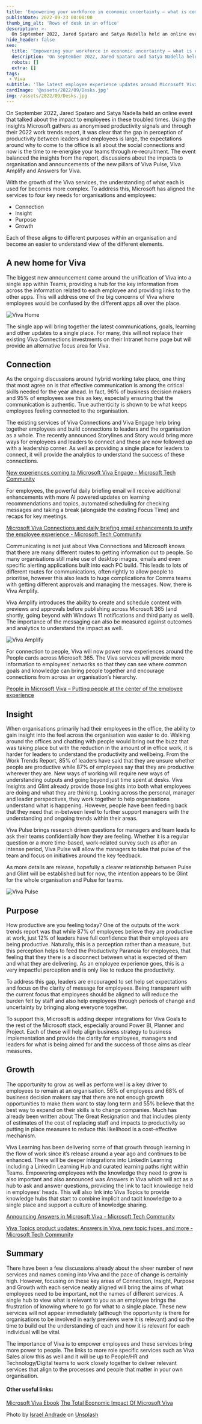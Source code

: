 ```yaml
---
title: 'Empowering your workforce in economic uncertainty – what is coming next in the world of Microsoft Viva'
publishDate: 2022-09-23 00:00:00
thumb_img_alt: 'Rows of desk in an office'
description: >-
  On September 2022, Jared Spataro and Satya Nadella held an online event that talked about the impact to employees in these troubled times. Using the insights Microsoft gathers as anonymised productivity signals and through their 2022 work trends report, it was clear that the gap in perception of productivity between leaders and employees is large, the expectations around why to come to the office is all about the social connections and now is the time to re-energise your teams through re-recruitment.
hide_header: false
seo:
  title: 'Empowering your workforce in economic uncertainty – what is coming next in the world of Microsoft Viva'
  description: 'On September 2022, Jared Spataro and Satya Nadella held an online event that talked about the impact to employees in these troubled times. Using the insights Microsoft gathers as anonymised productivity signals and through their 2022 work trends report, it was clear that the gap in perception of productivity between leaders and employees is large, the expectations around why to come to the office is all about the social connections and now is the time to re-energise your teams through re-recruitment.'
  robots: []
  extra: []
tags:
 - Viva
subtitle: 'The latest employee experience updates around Microsoft Viva'
cardImage: '@assets/2022/09/Desks.jpg'
img: /assets/2022/09/Desks.jpg
---
```


On September 2022, Jared Spataro and Satya Nadella held an online event that talked about the impact to employees in these troubled times. Using the insights Microsoft gathers as anonymised productivity signals and through their 2022 work trends report, it was clear that the gap in perception of productivity between leaders and employees is large, the expectations around why to come to the office is all about the social connections and now is the time to re-energise your teams through re-recruitment. The event balanced the insights from the report, discussions about the impacts to organisation and announcements of the new pillars of Viva Pulse, Viva Amplify and Answers for Viva.

With the growth of the Viva services, the understanding of what each is used for becomes more complex. To address this, Microsoft has aligned the services to four key needs for organisations and employees:

- Connection
- Insight
- Purpose
- Growth

Each of these aligns to different purposes within an organisation and become an easier to understand view of the different elements.

## A new home for Viva
The biggest new announcement came around the unification of Viva into a single app within Teams, providing a hub for the key information from across the information related to each employee and providing links to the other apps. This will address one of the big concerns of Viva where employees would be confused by the different apps all over the place.

![Viva Home](/assets/2022/09/VivaHome.png)

The single app will bring together the latest communications, goals, learning and other updates to a single place. For many, this will not replace their existing Viva Connections investments on their Intranet home page but will provide an alternative focus area for Viva.

## Connection
As the ongoing discussions around hybrid working take place, one thing that most agree on is that effective communication is among the critical skills needed for the year ahead. In fact, 96% of business decision makers and 95% of employees see this as key, especially ensuring that the communication is authentic. True authenticity is shown to be what keeps employees feeling connected to the organisation.

The existing services of Viva Connections and Viva Engage help bring together employees and build connections to leaders and the organisation as a whole. The recently announced Storylines and Story would bring more ways for employees and leaders to connect and these are now followed up with a leadership corner. As well as providing a single place for leaders to connect, it will provide the analytics to understand the success of these connections.

[New experiences coming to Microsoft Viva Engage - Microsoft Tech Community](https://techcommunity.microsoft.com/t5/microsoft-viva-blog/new-experiences-coming-to-microsoft-viva-engage/ba-p/3634273)

For employees, the powerful daily briefing email will receive additional enhancements with more AI powered updates on learning recommendations and topics, automated scheduling for checking messages and taking a break (alongside the existing Focus Time) and recaps for key meetings.

[Microsoft Viva Connections and daily briefing email enhancements to unify the employee experience - Microsoft Tech Community](https://techcommunity.microsoft.com/t5/microsoft-viva-blog/microsoft-viva-connections-and-daily-briefing-email-enhancements/ba-p/3633254)

Communicating is not just about Viva Connections and Microsoft knows that there are many different routes to getting information out to people. So many organisations still make use of desktop images, emails and even specific alerting applications built into each PC build. This leads to lots of different routes for communications, often rightly to allow people to prioritise, however this also leads to huge complications for Comms teams with getting different approvals and managing the messages. Now, there is Viva Amplify.

Viva Amplify introduces the ability to create and schedule content with previews and approvals before publishing across Microsoft 365 (and shortly, going beyond with Windows 11 notifications and third party as well). The importance of the messaging can also be measured against outcomes and analytics to understand the impact as well.

![Viva Amplify](/assets/2022/09/VivaAmplify.jpg)

For connection to people, Viva will now power new experiences around the People cards across Microsoft 365. The Viva services will provide more information to employees’ networks so that they can see where common goals and knowledge can bring people together and encourage connections from across an organisation’s hierarchy.

[People in Microsoft Viva – Putting people at the center of the employee experience](https://techcommunity.microsoft.com/t5/microsoft-viva-blog/people-in-microsoft-viva-putting-people-at-the-center-of-the/ba-p/3633223)

## Insight
When organisations primarily had their employees in the office, the ability to gain insight into the feel across the organisation was easier to do. Walking around the offices and chatting with people would bring out the buzz that was taking place but with the reduction in the amount of in office work, it is harder for leaders to understand the productivity and wellbeing. From the Work Trends Report, 85% of leaders have said that they are unsure whether people are productive while 87% of employees say that they are productive wherever they are. New ways of working will require new ways of understanding outputs and going beyond just time spent at desks.
Viva Insights and Glint already provide those Insights into both what employees are doing and what they are thinking. Looking across the personal, manager and leader perspectives, they work together to help organisations understand what is happening. However, people have been feeding back that they need that in-between level to further support managers with the understanding and ongoing trends within their areas.

Viva Pulse brings research driven questions for managers and team leads to ask their teams confidentially how they are feeling. Whether it is a regular question or a more time-based, work-related survey such as after an intense period, Viva Pulse will allow the managers to take that pulse of the team and focus on initiatives around the key feedback. 

As more details are release, hopefully a clearer relationship between Pulse and Glint will be established but for now, the intention appears to be Glint for the whole organisation and Pulse for teams.

![Viva Pulse](/assets/2022/09/Pulse.jpg)

## Purpose
How productive are you feeling today? One of the outputs of the work trends report was that while 87% of employees believe they are productive at work, just 12% of leaders have full confidence that their employees are being productive. Naturally, this is a perception rather than a measure, but this perception helps to feed the Productivity Paranoia for employees, that feeling that they there is a disconnect between what is expected of them and what they are delivering. As an employee experience goes, this is a very impactful perception and is only like to reduce the productivity.

To address this gap, leaders are encouraged to set help set expectations and focus on the clarity of message for employees. Being transparent with the current focus that employees should be aligned to will reduce the burden felt by staff and also help employees through periods of change and uncertainty by bringing along everyone together.

To support this, Microsoft is adding deeper integrations for Viva Goals to the rest of the Microsoft stack, especially around Power BI, Planner and Project. Each of these will help align business strategy to business implementation and provide the clarity for employees, managers and leaders for what is being aimed for and the success of those aims as clear measures.

## Growth
The opportunity to grow as well as perform well is a key driver to employees to remain at an organisation. 56% of employees and 68% of business decision makers say that there are not enough growth opportunities to make them want to stay long term and 55% believe that the best way to expand on their skills is to change companies. Much has already been written about The Great Resignation and that includes plenty of estimates of the cost of replacing staff and impacts to productivity so putting in place measures to reduce this likelihood is a cost-effective mechanism.

Viva Learning has been delivering some of that growth through learning in the flow of work since it’s release around a year ago and continues to be enhanced. There will be deeper integrations into LinkedIn Learning including a LinkedIn Learning Hub and curated learning paths right within Teams.
Empowering employees with the knowledge they need to grow is also important and also announced was Answers in Viva which will act as a hub to ask and answer questions, providing the link to tacit knowledge held in employees’ heads. This will also link into Viva Topics to provide knowledge hubs that start to combine implicit and tacit knowledge to a single place and support a culture of knowledge sharing.

[Announcing Answers in Microsoft Viva - Microsoft Tech Community](https://techcommunity.microsoft.com/t5/microsoft-viva-blog/announcing-answers-in-microsoft-viva/ba-p/3634288)

[Viva Topics product updates: Answers in Viva, new topic types, and more - Microsoft Tech Community](https://techcommunity.microsoft.com/t5/microsoft-viva-blog/viva-topics-product-updates-answers-in-viva-new-topic-types-and/ba-p/3631438)

## Summary
There have been a few discussions already about the sheer number of new services and names coming into Viva and the pace of change is certainly high. However, focusing on these key areas of Connection, Insight, Purpose and Growth with each service neatly aligned will bring the aims of what employees need to be important, not the names of different services. A single hub to view what is relevant to you as an employee brings the frustration of knowing where to go for what to a single place. These new services will not appear immediately (although the opportunity is there for organisations to be involved in early previews were it is relevant) and so the time to build out the understanding of each and how it is relevant for each individual will be vital.

The importance of Viva is to empower employees and these services bring more power to people. The links to more role specific services such as Viva Sales allow this as well and it will be up to People/HR and Technology/Digital teams to work closely together to deliver relevant services that align to the processes and people that matter in your own organisation.

#### Other useful links:

[Microsoft Viva Ebook](https://query.prod.cms.rt.microsoft.com/cms/api/am/binary/RE56FRU)
[The Total Economic Impact Of Microsoft Viva](https://query.prod.cms.rt.microsoft.com/cms/api/am/binary/RE56D0e)


Photo by <a href="https://unsplash.com/@israelandrxde?utm_source=unsplash&utm_medium=referral&utm_content=creditCopyText">Israel Andrade</a> on <a href="https://unsplash.com/s/photos/office-workers?utm_source=unsplash&utm_medium=referral&utm_content=creditCopyText">Unsplash</a>
  

